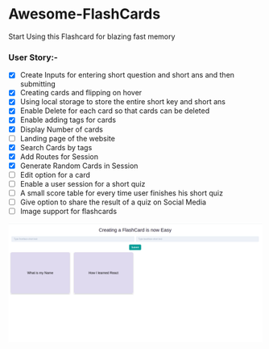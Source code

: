 # Awesome-FlashCards
Start Using this Flashcard for blazing fast memory

### User Story:-

- [x] Create Inputs for entering short question and short ans and then submitting 
- [x] Creating cards and flipping on hover
- [x] Using local storage to store the entire short key and short ans
- [x] Enable Delete for each card so that cards can be deleted
- [x] Enable adding tags for cards
- [x] Display Number of cards
- [ ] Landing page of the website
- [x] Search Cards by tags
- [x] Add Routes for Session
- [x] Generate Random Cards in Session
- [ ] Edit option for a card
- [ ] Enable a user session for a short quiz
- [ ] A small score table for every time user finishes his short quiz
- [ ] Give option to share the result of a quiz on Social Media
- [ ] Image support for flashcards

![Web View](https://github.com/dubesar/Awesome-FlashCards/blob/dad881d4ffe6f20279d66e58db8b28048eee6848/public/Screenshot%20from%202021-03-21%2016-09-15.png)
